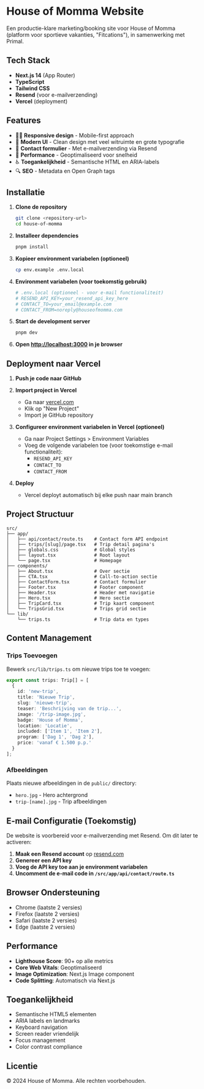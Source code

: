 # House of Momma Website

Een productie-klare marketing/booking site voor House of Momma (platform voor sportieve vakanties, "Fitcations"), in samenwerking met Primal.

## Tech Stack

- **Next.js 14** (App Router)
- **TypeScript**
- **Tailwind CSS**
- **Resend** (voor e-mailverzending)
- **Vercel** (deployment)

## Features

- 🏄‍♀️ **Responsive design** - Mobile-first approach
- 🎨 **Modern UI** - Clean design met veel witruimte en grote typografie
- 📧 **Contact formulier** - Met e-mailverzending via Resend
- 🚀 **Performance** - Geoptimaliseerd voor snelheid
- ♿ **Toegankelijkheid** - Semantische HTML en ARIA-labels
- 🔍 **SEO** - Metadata en Open Graph tags

## Installatie

1. **Clone de repository**
   ```bash
   git clone <repository-url>
   cd house-of-momma
   ```

2. **Installeer dependencies**
   ```bash
   pnpm install
   ```

3. **Kopieer environment variabelen (optioneel)**
   ```bash
   cp env.example .env.local
   ```

4. **Environment variabelen (voor toekomstig gebruik)**
   ```bash
   # .env.local (optioneel - voor e-mail functionaliteit)
   # RESEND_API_KEY=your_resend_api_key_here
   # CONTACT_TO=your_email@example.com
   # CONTACT_FROM=noreply@houseofmomma.com
   ```

5. **Start de development server**
   ```bash
   pnpm dev
   ```

6. **Open [http://localhost:3000](http://localhost:3000) in je browser**

## Deployment naar Vercel

1. **Push je code naar GitHub**

2. **Import project in Vercel**
   - Ga naar [vercel.com](https://vercel.com)
   - Klik op "New Project"
   - Import je GitHub repository

3. **Configureer environment variabelen in Vercel (optioneel)**
   - Ga naar Project Settings > Environment Variables
   - Voeg de volgende variabelen toe (voor toekomstige e-mail functionaliteit):
     - `RESEND_API_KEY`
     - `CONTACT_TO`
     - `CONTACT_FROM`

4. **Deploy**
   - Vercel deployt automatisch bij elke push naar main branch

## Project Structuur

```
src/
├── app/
│   ├── api/contact/route.ts    # Contact form API endpoint
│   ├── trips/[slug]/page.tsx   # Trip detail pagina's
│   ├── globals.css             # Global styles
│   ├── layout.tsx              # Root layout
│   └── page.tsx                # Homepage
├── components/
│   ├── About.tsx               # Over sectie
│   ├── CTA.tsx                 # Call-to-action sectie
│   ├── ContactForm.tsx         # Contact formulier
│   ├── Footer.tsx              # Footer component
│   ├── Header.tsx              # Header met navigatie
│   ├── Hero.tsx                # Hero sectie
│   ├── TripCard.tsx            # Trip kaart component
│   └── TripsGrid.tsx           # Trips grid sectie
└── lib/
    └── trips.ts                # Trip data en types
```

## Content Management

### Trips Toevoegen

Bewerk `src/lib/trips.ts` om nieuwe trips toe te voegen:

```typescript
export const trips: Trip[] = [
  {
    id: 'new-trip',
    title: 'Nieuwe Trip',
    slug: 'nieuwe-trip',
    teaser: 'Beschrijving van de trip...',
    image: '/trip-image.jpg',
    badge: 'House of Momma',
    location: 'Locatie',
    included: ['Item 1', 'Item 2'],
    program: ['Dag 1', 'Dag 2'],
    price: 'vanaf € 1.500 p.p.'
  }
];
```

### Afbeeldingen

Plaats nieuwe afbeeldingen in de `public/` directory:
- `hero.jpg` - Hero achtergrond
- `trip-[name].jpg` - Trip afbeeldingen

## E-mail Configuratie (Toekomstig)

De website is voorbereid voor e-mailverzending met Resend. Om dit later te activeren:

1. **Maak een Resend account** op [resend.com](https://resend.com)
2. **Genereer een API key**
3. **Voeg de API key toe aan je environment variabelen**
4. **Uncomment de e-mail code in `/src/app/api/contact/route.ts`**

## Browser Ondersteuning

- Chrome (laatste 2 versies)
- Firefox (laatste 2 versies)
- Safari (laatste 2 versies)
- Edge (laatste 2 versies)

## Performance

- **Lighthouse Score**: 90+ op alle metrics
- **Core Web Vitals**: Geoptimaliseerd
- **Image Optimization**: Next.js Image component
- **Code Splitting**: Automatisch via Next.js

## Toegankelijkheid

- Semantische HTML5 elementen
- ARIA labels en landmarks
- Keyboard navigation
- Screen reader vriendelijk
- Focus management
- Color contrast compliance

## Licentie

© 2024 House of Momma. Alle rechten voorbehouden.
